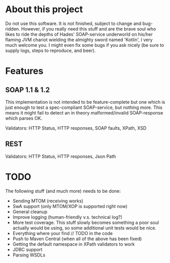 # About this project #
Do not use this software. It is not finished, subject to change and bug-ridden. However, if you really need this stuff and are the brave soul who likes to ride the depths of Hades' SOAP-service underworld on his/her flaming JVM chariot wielding the almighty sword named 'Kotlin', I very much welcome you.
I might even fix some bugs if you ask nicely (be sure to supply logs, steps to reproduce, and beer). 

# Features #

## SOAP 1.1 & 1.2 ##
This implementation is not intended to be feature-complete but one which is just enough to test a spec-compliant SOAP-service, but nothing more.
This means it might fail to detect an in theory malformed/invalid SOAP-response which parses OK.

Validators: HTTP Status, HTTP responses, SOAP faults, XPath, XSD

## REST ##

Validators: HTTP Status, HTTP responses, Json Path

# TODO #
The following stuff (and much more) needs to be done:
- Sending MTOM (receiving works)
- SwA support (only MTOM/XOP is supported right now)
- General cleanup
- Improve logging (human-friendly v.s. technical log?)
- More test coverage. This stuff slowly becomes something a poor soul actually would be using, so some additional unit tests would be nice.
- Everything where your find // TODO in the code
- Push to Maven Central (when all of the above has been fixed)
- Getting the default namespace in XPath validators to work
- JDBC support
- Parsing WSDLs